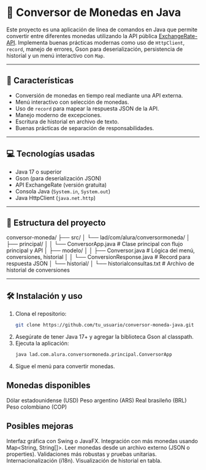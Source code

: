 # 💱 Conversor de Monedas en Java

Este proyecto es una aplicación de línea de comandos en Java que permite convertir entre diferentes monedas utilizando la API pública [ExchangeRate-API](https://www.exchangerate-api.com/). Implementa buenas prácticas modernas como uso de `HttpClient`, `record`, manejo de errores, Gson para deserialización, persistencia de historial y un menú interactivo con `Map`.

---

## 🧩 Características

* Conversión de monedas en tiempo real mediante una API externa.
* Menú interactivo con selección de monedas.
* Uso de `record` para mapear la respuesta JSON de la API.
* Manejo moderno de excepciones.
* Escritura de historial en archivo de texto.
* Buenas prácticas de separación de responsabilidades.

---

## 💻 Tecnologías usadas

* Java 17 o superior
* Gson (para deserialización JSON)
* API ExchangeRate (versión gratuita)
* Consola Java (`System.in`, `System.out`)
* Java HttpClient (`java.net.http`)

---

## 📂 Estructura del proyecto
conversor-moneda/
├── src/
│ └── lad/com/alura/conversormoneda/
│ ├── principal/
│ │ └── ConversorApp.java # Clase principal con flujo principal y API
│ ├── modelo/
│ │ ├── Conversor.java # Lógica del menú, conversiones, historial
│ │ └── ConversionResponse.java # Record para respuesta JSON
│ └── historial/
│ └── historialconsultas.txt # Archivo de historial de conversiones

---

## 🛠️ Instalación y uso

1. Clona el repositorio:
   ```bash
   git clone https://github.com/tu_usuario/conversor-moneda-java.git

2. Asegúrate de tener Java 17+ y agregar la biblioteca Gson al classpath.
3. Ejecuta la aplicación:
   ```bash
   java lad.com.alura.conversormoneda.principal.ConversorApp
   
4. Sigue el menú para convertir monedas.

## Monedas disponibles
Dólar estadounidense (USD)
Peso argentino (ARS)
Real brasileño (BRL)
Peso colombiano (COP)

## Posibles mejoras
Interfaz gráfica con Swing o JavaFX.
Integración con más monedas usando Map<String, String[]>.
Leer monedas desde un archivo externo (JSON o properties).
Validaciones más robustas y pruebas unitarias.
Internacionalización (i18n).
Visualización de historial en tabla.
